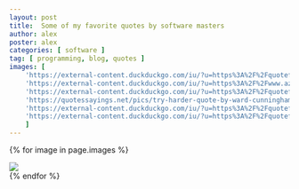 ```yaml
---
layout: post
title:  Some of my favorite quotes by software masters
author: alex
poster: alex
categories: [ software ]
tag: [ programming, blog, quotes ]
images: [
    'https://external-content.duckduckgo.com/iu/?u=https%3A%2F%2Fquotefancy.com%2Fmedia%2Fwallpaper%2F1600x900%2F5266998-Fred-Brooks-Quote-Adding-manpower-to-a-late-software-project-makes.jpg&f=1&nofb=1',    
    'https://external-content.duckduckgo.com/iu/?u=https%3A%2F%2Fwww.azquotes.com%2Fpicture-quotes%2Fquote-what-is-simplicity-simplicity-is-the-shortest-path-to-a-solution-ward-cunningham-77-34-93.jpg&f=1&nofb=1',    
    'https://external-content.duckduckgo.com/iu/?u=https%3A%2F%2Fquotefancy.com%2Fmedia%2Fwallpaper%2F3840x2160%2F1414756-Kent-Beck-Quote-Make-it-work-make-it-right-make-it-fast.jpg&f=1&nofb=1',
    'https://quotessayings.net/pics/try-harder-quote-by-ward-cunningham-359485.jpg',
    'https://external-content.duckduckgo.com/iu/?u=https%3A%2F%2Fquotefancy.com%2Fmedia%2Fwallpaper%2F3840x2160%2F4693594-Linus-Torvalds-Quote-Avoiding-complexity-reduces-bugs.jpg&f=1&nofb=1',
    'https://external-content.duckduckgo.com/iu/?u=https%3A%2F%2Fquotefancy.com%2Fmedia%2Fwallpaper%2F3840x2160%2F4858931-Kent-Beck-Quote-If-testing-costs-more-than-not-testing-then-don-t.jpg&f=1&nofb=1',
    ]
---
```


{% for image in page.images %}
<div class="my-2">
    <img class="my-2 img-thumbnail rounded mx-auto d-block" src="{{image}}">
</div>    
{% endfor %}

